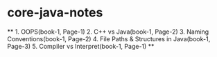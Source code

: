 # core-java-notes

** 1. OOPS(book-1, Page-1)
2. C++ vs Java(book-1, Page-2)
3. Naming Conventions(book-1, Page-2)
4. File Paths & Structures in Java(book-1, Page-3)
5. Compiler vs Interpret(book-1, Page-1) **
